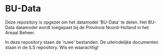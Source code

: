BU-Data
=======

Deze repository is opgezet om het datamodel 'BU-Data' te delen.
Het BU-Data datamodel wordt toegepast bij de Provincie Noord-Holland in het Areaal Beheer.

In deze repository staan de 'ruwe' bestanden. De uiteindelijke documenten staan in de ILS repository. Wis en waarachtig!
